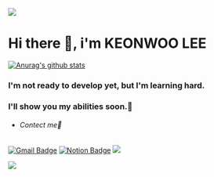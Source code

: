 <img src="https://capsule-render.vercel.app/api?type=waving&color=BDBDC8&height=150&section=header" />

# Hi there 🐽, i'm KEONWOO LEE



[![Anurag's github stats](https://github-readme-stats.vercel.app/api?username=guntinue)](https://github.com/anuraghazra/github-readme-stats)

### I'm not ready to develop yet, but I'm learning hard. 

### I'll show you my abilities soon.🫡



- ###### *Contect me*🔗
 
[![Gmail Badge](https://img.shields.io/badge/Gmail-d14836?style=flat-square&logo=Gmail&logoColor=white&link=mailto:rjssn93@gmail.com)](mailto:rjssn93@gmail.com)
[![Notion Badge](https://img.shields.io/badge/Notion-000000?style=flat-square&logo=Notion&logoColor=white&link=mailto:rjssn93@gmail.com)](mailto:rjssn93@gmail.com)
<a href="https://www.instagram.com/th1sright"><img src="https://img.shields.io/badge/Instagram-E4405F?style=flat-square&logo=Instagram&logoColor=white"/></a>






<img src="https://capsule-render.vercel.app/api?type=waving&color=BDBDC8&height=150&section=footer" />




